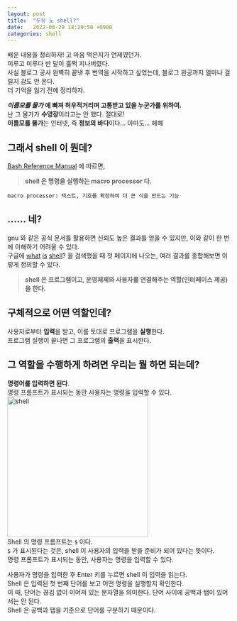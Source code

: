 ```yaml
---
layout: post
title:  "두유 노 shell?"
date:   2022-06-29 18:29:50 +0900
categories: shell
---
```

배운 내용을 정리하자! 고 마음 먹은지가 언제였던가.  
미루고 미루다 반 달이 훌쩍 지나버렸다.  
사실 블로그 공사 완벽히 끝낸 후 번역을 시작하고 싶었는데, 블로그 완공까지 얼마나 걸릴지 감도 안 온다.  
더 기억을 잃기 전에 정리하자.

***이름모를 물가*** **에 빠져 허우적거리며 고통받고 있을 누군가를 위하여.**  
난 그 물가가 **수영장**이라고는 안 했다. 절대로!  
**이름모를 물가**는 인터넷, 즉 **정보의 바다**이다... 아마도... 헤헤

## 그래서 shell 이 뭔데?
[Bash Reference Manual](https://www.gnu.org/software/bash/manual/html_node/What-is-a-shell_003f.html#What-is-a-shell_003f) 에 따르면,  
> **shell 은 명령을 실행하는 macro processor 다.**  

`macro processor: 텍스트, 기호를 확장하여 더 큰 식을 만드는 기능`

## ...... 네?
gnu 와 같은 공식 문서를 활용하면 신뢰도 높은 결과를 얻을 수 있지만, 이와 같이 한 번에 이해하기 어려울 수 있다.  
구글에 [what](https://www.tutorialspoint.com/unix/unix-what-is-shell.htm) [is](https://linuxcommand.org/lc3_lts0010.php) [shell](https://www.computerhope.com/jargon/s/shell.htm)? 을 검색했을 때 첫 페이지에 나오는, 여러 결과를 종합해보면 이렇게 정의할 수 있다.

> **shell 은 프로그램이고, 운영체제와 사용자를 연결해주는 역할(인터페이스 제공)을 한다.**

## 구체적으로 어떤 역할인데?
사용자로부터 **입력**을 받고, 이를 토대로 프로그램을 **실행**한다.  
프로그램 실행이 끝나면 그 프로그램의 **출력**을 표시한다.  

## 그 역할을 수행하게 하려면 우리는 뭘 하면 되는데?
**명령어를 입력하면 된다**.  
명령 프롬프트가 표시되는 동안 사용자는 명령을 입력할 수 있다.  
<img width="317" alt="shell" src="https://user-images.githubusercontent.com/47032054/176500103-a5797099-7dbd-4578-8552-c425433d1086.png">  
Shell 의 명령 프롬프트는 `$` 이다.  
`$` 가 표시된다는 것은, shell 이 사용자의 입력을 받을 준비가 되어 있다는 뜻이다.  
명령 프롬프트가 표시되는 동안, 사용자는 명령을 입력할 수 있다.

사용자가 명령을 입력한 후 Enter 키를 누르면 shell 이 입력을 읽는다.  
Shell 은 입력된 첫 번째 단어를 보고 어떤 명령을 실행할지 확인한다.  
이 때, 단어는 끊김 없이 이어져 있는 문자열을 의미한다. 단어 사이에 공백과 탭이 있어서는 안 된다.  
Shell 은 공백과 탭을 기준으로 단어를 구분하기 때문이다.
